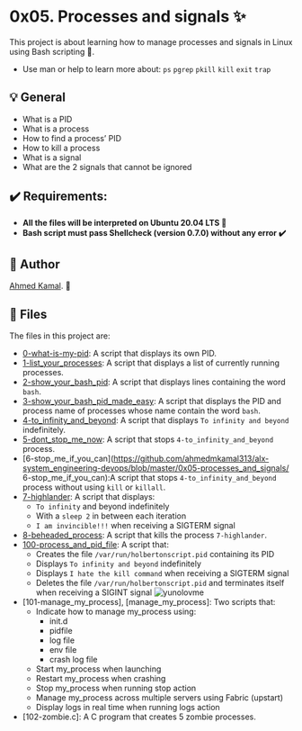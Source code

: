 # 0x05. Processes and signals :sparkles:
This project is about learning how to manage processes and signals in Linux using Bash scripting 🐚.

- Use man or help to learn more about:
`ps`
`pgrep`
`pkill`
`kill`
`exit`
`trap`

## :bulb: General 
- What is a PID
- What is a process
- How to find a process’ PID
- How to kill a process
- What is a signal
- What are the 2 signals that cannot be ignored

## :heavy_check_mark: Requirements:
- **All the files will be interpreted on Ubuntu 20.04 LTS 🐧**
- **Bash script must pass Shellcheck (version 0.7.0) without any error ✔️**

## :bust_in_silhouette: Author
[Ahmed Kamal](https://github.com/ahmedmkamal313). 👋

## :file_folder: Files 
The files in this project are:

- [0-what-is-my-pid](https://github.com/ahmedmkamal313/alx-system_engineering-devops/blob/master/0x05-processes_and_signals/0-what-is-my-pid): A script that displays its own PID.
- [1-list_your_processes](https://github.com/ahmedmkamal313/alx-system_engineering-devops/blob/master/0x05-processes_and_signals/1-list_your_processes): A script that displays a list of currently running processes.
- [2-show_your_bash_pid](https://github.com/ahmedmkamal313/alx-system_engineering-devops/blob/master/0x05-processes_and_signals/2-show_your_bash_pid): A script that displays lines containing the word `bash`.
- [3-show_your_bash_pid_made_easy](https://github.com/ahmedmkamal313/alx-system_engineering-devops/blob/master/0x05-processes_and_signals/3-show_your_bash_pid_made_easy): A script that displays the PID and process name of processes whose name contain the word `bash`.
- [4-to_infinity_and_beyond](https://github.com/ahmedmkamal313/alx-system_engineering-devops/blob/master/0x05-processes_and_signals/4-to_infinity_and_beyond): A script that displays `To infinity and beyond` indefinitely.
- [5-dont_stop_me_now](https://github.com/ahmedmkamal313/alx-system_engineering-devops/blob/master/0x05-processes_and_signals/5-dont_stop_me_now): A script that stops `4-to_infinity_and_beyond` process.
- [6-stop_me_if_you_can](https://github.com/ahmedmkamal313/alx-system_engineering-devops/blob/master/0x05-processes_and_signals/ 6-stop_me_if_you_can):A script that stops `4-to_infinity_and_beyond` process without using `kill` or `killall`.
- [7-highlander](https://github.com/ahmedmkamal313/alx-system_engineering-devops/blob/master/0x05-processes_and_signals/7-highlander): A script that displays:
  - `To infinity` and beyond indefinitely
  - With a `sleep 2` in between each iteration
  - `I am invincible!!!` when receiving a SIGTERM signal
- [8-beheaded_process](https://github.com/ahmedmkamal313/alx-system_engineering-devops/blob/master/0x05-processes_and_signals/8-beheaded_process): A script that kills the process `7-highlander`.
- [100-process_and_pid_file](https://github.com/ahmedmkamal313/alx-system_engineering-devops/blob/master/0x05-processes_and_signals/100-process_and_pid_file): A script that:
  - Creates the file `/var/run/holbertonscript.pid` containing its PID
  - Displays `To infinity and beyond` indefinitely
  - Displays `I hate the kill command` when receiving a SIGTERM signal
  - Deletes the file `/var/run/holbertonscript.pid` and terminates itself when receiving a SIGINT signal
![yunolovme](https://th.bing.com/th/id/R.621f6f5f299a79e652100f36dd3653ac?rik=cQzRxsUYv6gU5w&riu=http%3a%2f%2fwww.quickmeme.com%2fimg%2fa9%2fa945f25b5918affcc8400ec3f9cb7eebd71361fca2fa358a568d1169901cf6b3.jpg&ehk=sQ%2fSRbTKvbPkBFk6Fv60bN86I9EndnhuTqD%2bxe4exfo%3d&risl=&pid=ImgRaw&r=0)
- [101-manage_my_process], [manage_my_process]: Two scripts that:
  - Indicate how to manage my_process using:
    - init.d
    - pidfile
    - log file
    - env file
    - crash log file
  - Start my_process when launching
  - Restart my_process when crashing
  - Stop my_process when running stop action
  - Manage my_process across multiple servers using Fabric (upstart)
  - Display logs in real time when running logs action
- [102-zombie.c]: A C program that creates 5 zombie processes.
